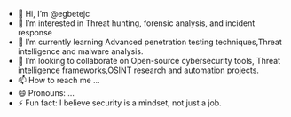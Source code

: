- 👋 Hi, I’m @egbetejc
- 👀 I’m interested in Threat hunting, forensic analysis, and incident response
- 🌱 I’m currently learning Advanced penetration testing techniques,Threat intelligence and malware analysis.
- 💞️ I’m looking to collaborate on Open-source cybersecurity tools, Threat intelligence frameworks,OSINT research and automation projects.
- 📫 How to reach me ...
- 😄 Pronouns: ...
- ⚡ Fun fact: I believe security is a mindset, not just a job.

<!---
egbetejc/egbetejc is a ✨ special ✨ repository because its `README.md` (this file) appears on your GitHub profile.
You can click the Preview link to take a look at your changes.
--->
